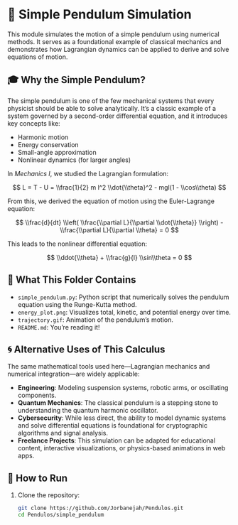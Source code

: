 # 🧮 Simple Pendulum Simulation

This module simulates the motion of a simple pendulum using numerical methods. It serves as a foundational example of classical mechanics and demonstrates how Lagrangian dynamics can be applied to derive and solve equations of motion.

## 🎓 Why the Simple Pendulum?

The simple pendulum is one of the few mechanical systems that every physicist should be able to solve analytically. It’s a classic example of a system governed by a second-order differential equation, and it introduces key concepts like:

- Harmonic motion
- Energy conservation
- Small-angle approximation
- Nonlinear dynamics (for larger angles)

In *Mechanics I*, we studied the Lagrangian formulation:

$$
L = T - U = \\frac{1}{2} m l^2 \\dot{\\theta}^2 - mgl(1 - \\cos\\theta)
$$

From this, we derived the equation of motion using the Euler-Lagrange equation:

$$
\\frac{d}{dt} \\left( \\frac{\\partial L}{\\partial \\dot{\\theta}} \\right) - \\frac{\\partial L}{\\partial \\theta} = 0
$$

This leads to the nonlinear differential equation:

$$
\\ddot{\\theta} + \\frac{g}{l} \\sin\\theta = 0
$$

## 🧰 What This Folder Contains

- `simple_pendulum.py`: Python script that numerically solves the pendulum equation using the Runge-Kutta method.
- `energy_plot.png`: Visualizes total, kinetic, and potential energy over time.
- `trajectory.gif`: Animation of the pendulum’s motion.
- `README.md`: You’re reading it!

## 🌀 Alternative Uses of This Calculus

The same mathematical tools used here—Lagrangian mechanics and numerical integration—are widely applicable:

- **Engineering**: Modeling suspension systems, robotic arms, or oscillating components.
- **Quantum Mechanics**: The classical pendulum is a stepping stone to understanding the quantum harmonic oscillator.
- **Cybersecurity**: While less direct, the ability to model dynamic systems and solve differential equations is foundational for cryptographic algorithms and signal analysis.
- **Freelance Projects**: This simulation can be adapted for educational content, interactive visualizations, or physics-based animations in web apps.

## 🚀 How to Run

1. Clone the repository:
   ```bash
   git clone https://github.com/Jorbanejah/Pendulos.git
   cd Pendulos/simple_pendulum
